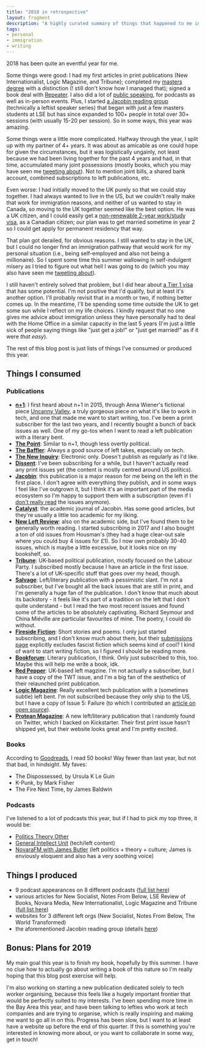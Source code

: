 ```yaml
---
title: "2018 in retrospective"
layout: fragment
description: "A highly curated summary of things that happened to me in 2018."
tags:
- personal
- immigration
- writing
---
```


2018 has been quite an eventful year for me.

Some things were good: I had my first articles in print publications (New Internationalist, Logic Magazine, and Tribune); completed my [masters degree](/lse) with a distinction (! still don't know how I managed that); signed a book deal with [Repeater](https://repeaterbooks.com/). I also did a lot of [public speaking](/speaking), for podcasts as well as in-person events. Plus, I started [a Jacobin reading group](/reading-group) (technically a leftist speaker series) that began with just a few masters students at LSE but has since expanded to 100+ people in total over 30+ sessions (with usually 15-20 per session). So in some ways, this year was amazing.

Some things were a little more complicated. Halfway through the year, I split up with my partner of 4+ years. It was about as amicable as one could hope for given the circumstances, but it was logistically ungainly, not least because we had been living together for the past 4 years and had, in that time, accumulated many joint possessions (mostly books, which you may have seen me [tweeting about](https://twitter.com/dellsystem/status/1008284898052984832)). Not to mention joint bills, a shared bank account, combined subscriptions to left publications, etc.

Even worse: I had initially moved to the UK purely so that we could stay together. I had always wanted to live in the US, but we couldn't really make that work for immigration reasons, and neither of us wanted to stay in Canada, so moving to the UK together seemed like the best option. He was a UK citizen, and I could easily get a [non-renewable 2-year work/study visa](https://medium.com/@fawnaxiao/getting-a-tier-5-youth-mobility-visa-to-the-uk-as-a-canadian-american-daaa7b43e709), as a Canadian citizen; our plan was to get married sometime in year 2 so I could get apply for permanent residency that way.

That plan got derailed, for obvious reasons. I still wanted to stay in the UK, but I could no longer find an immigration pathway that would work for my personal situation (i.e., being self-employed and also not being a millionaire). So I spent some time this summer wallowing in self-indulgent misery as I tried to figure out what hell I was going to do (which you may also have seen me [tweeting about](https://twitter.com/dellsystem/status/1031618652888395778)).

I still haven't entirely solved that problem, but I did hear about [a Tier 1 visa](https://www.gov.uk/tier-1-exceptional-talent) that has some potential. I'm not positive that I'd qualify, but at least it's another option. I'll probably revisit that in a month or two, if nothing better comes up. In the meantime, I'll be spending some time outside the UK to get some sun while I reflect on my life choices. I kindly request that no one gives me advice about immigration unless they have personally had to deal with the Home Office in a similar capacity in the last 5 years (I'm just a little sick of people saying things like "just get a job!" or "just get married!" as if it were _that easy_).

The rest of this blog post is just lists of things I've consumed or produced this year.

## Things I consumed

### Publications

* [**n+1**](https://nplusonemag.com): I first heard about n+1 in 2015, through Anna Wiener's fictional piece [Uncanny Valley](https://nplusonemag.com/issue-25/on-the-fringe/uncanny-valley/), a truly gorgeous piece on what it's like to work in tech, and one that made me want to start writing, too. I've been a print subscriber for the last two years, and I recently bought a bunch of back issues as well. One of my go-tos when I want to read a left publication with a literary bent.
* [**The Point**](https://thepointmag.com): Similar to n+1, though less overtly political.
* [**The Baffler**](https://thebaffler.com/): Always a good source of left takes, especially on tech.
* [**The New Inquiry**](https://thenewinquiry.com/): Electronic only. Doesn't publish as regularly as I'd like.
* [**Dissent**](https://www.dissentmagazine.org): I've been subscribing for a while, but I haven't actually read any print issues yet (the content is mostly centred around US politics).
* [**Jacobin**](https://www.jacobinmag.com/): this publication is a major reason for me being on the left in the first place. I don't agree with everything they publish, and in some ways I feel like I've outgrown it, but I think it's an important part of the media ecosystem so I'm happy to support them with a subscription (even if I [don't really read](https://twitter.com/dellsystem/status/1073900947724779520) the issues anymore).
* [**Catalyst**](https://catalyst-journal.com/): the academic journal of Jacobin. Has some good articles, but they're usually a little too academic for my liking.
* [**New Left Review**](https://newleftreview.org): also on the academic side, but I've found them to be generally worth reading. I started subscribing in 2017 and I also bought a ton of old issues from Housman's (they had a huge clear-out sale where you could buy 4 issues for £1). So I now own probably 30-40 issues, which is maybe a little excessive, but it looks nice on my bookshelf, so.
* [**Tribune**](https://tribunemag.co.uk/): UK-based political publication, mostly focused on the Labour Party. I subscribed mostly because I have an article in the first issue. There's a lot of UK-specific stuff that goes over my head, though.
* [**Salvage**](http://salvage.zone/): Left/literary publication with a pessimistic slant. I'm not a subscriber, but I've bought all the back issues that are still in print, and I'm generally a huge fan of the publication. I don't know that much about its backstory - it feels like it's part of a tradition on the left that I don't quite understand - but I read the two most recent issues and found some of the articles to be absolutely captivating. Richard Seymour and China Miéville are particular favourites of mine. The poetry, I could do without.
* [**Fireside Fiction**](https://firesidefiction.com): Short stories and poems. I only just started subscribing, and I don't know much about them, but their [submissions page](https://firesidefiction.com/submissions) explicitly excludes fascist fiction which seems kind of cool? I kind of want to start writing fiction, so I figured I should be reading more.
* [**Bookforum**](https://bookforum.com/): Literary publication, I think. Only just subscribed to this, too. Maybe this will help me write a book, idk.
* [**Red Pepper**](https://www.redpepper.org.uk/): UK-based left magzine. I'm not actually a subscriber, but I have a copy of the TWT issue, and I'm a big fan of the aesthetics of their relaunched print publication.
* [**Logic Magazine**](https://logicmag.io/): Really excellent tech publication with a (sometimes subtle) left bent. I'm not subscribed because they only ship to the US, but I have a copy of Issue 5: Failure (to which I contributed an [article on open source](https://logicmag.io/05-freedom-isnt-free/)).
* [**Protean Magazine**](https://proteanmag.com/): A new left/literary publication that I randomly found on Twitter, which I backed on Kickstarter. Their first print issue hasn't shipped yet, but their website looks great and I'm pretty excited.

### Books

According to [Goodreads](https://www.goodreads.com/user/year_in_books/2018/60292716), I read 50 books! Way fewer than last year, but not that bad, in hindsight. My faves:

* The Dispossessed, by Ursula K Le Guin
* K-Punk, by Mark Fisher
* The Fire Next Time, by James Baldwin

### Podcasts

I've listened to a lot of podcasts this year, but if I had to pick my top three, it would be:

* [Politics Theory Other](https://soundcloud.com/poltheoryother)
* [General Intellect Unit](https://soundcloud.com/poltheoryother) (tech/left content)
* [NovaraFM with James Butler](https://novaramedia.com/tag/james-butler/) (left politics + theory + culture; James is enviously eloquent and also has a very soothing voice)

## Things I produced

* 9 podcast appearances on 8 different podcasts ([full list here](/speaking/#podcasts))
* various articles for New Socialist, Notes From Below, LSE Review of Books, Novara Media, New Internationalist, Logic Magazine and Tribune ([full list here](/writing#recent))
* websites for 3 different left orgs (New Socialist, Notes From Below, The World Transformed)
* the aforementioned Jacobin reading group (details [here](/reading-group/))

## Bonus: Plans for 2019

My main goal this year is to finish my book, hopefully by this summer. I have no clue how to actually go about writing a book of this nature so I'm really hoping that this blog post exercise will help.

I'm also working on starting a new publication dedicated solely to tech worker organising, because this feels like a hugely important frontier that would be perfectly suited to my interests. I've been spending more time in the Bay Area this year, and have been talking to lefties who work at tech companies and are trying to organise, which is really inspiring and making me want to go all in on this. Progress has been slow, but I want to at least have a website up before the end of this quarter. If this is something you're interested in knowing more about, or you want to collaborate in some way, get in touch!
